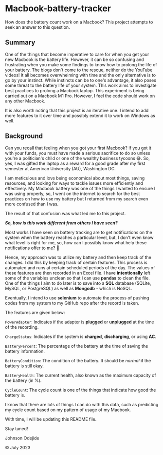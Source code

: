 # Macbook-battery-tracker
How does the battery count work on a Macbook? This project attempts to seek an answer to this question.

## Summary
One of the things that become imperative to care for when you get your new Macbook is the battery life. However, it can be so confusing and frustrating when you make some findings to know how to prolong the life of your battery. The blogs don't come to the rescue, neither do the YouTube videos! It all becomes overwhelming with time and the only alternative is to go by your instinct. While instincts can be to one's advantage, it also poses some threat to the battery life of your system.
This work aims to investigate best practices to prolong a Macbook laptop.
This experiment is being carried out on a Macbook M1 Pro. However, I feel the code should work on any other Macbook.

It is also worth noting that this project is an iterative one. I intend to add more features to it over time and possibly extend it to work on Windows as well.

## Background
Can you recall that feeling when you got your first Macbook? If you got it with your funds, you must have made a serious sacrifice to do so unless you're a politician's child or one of the wealthy business tycoons 😁. So, yes, I was gifted the laptop as a reward for a good grade after my first semester at American University (AU), Washington DC. 

I am meticulous and love being economical about most things, saving resources, and looking for ways to tackle issues more efficiently and effectively. My Macbook battery was one of the things I wanted to ensure I was using properly, so, I went on the internet to search for the best practices on how to use my battery but I returned from my search even more confused than I was.

The result of that confusion was what led me to this project.

**_So, how is this work different from others I have seen?_**

Most works I have seen on battery tracking are to get notifications on the system when the battery reaches a particular level, but, I don't even know what level is right for me, so, how can I possibly know what help these notifications offer to me? 🤔

Hence, my approach was to utilize my battery and then keep track of the changes. I did this by keeping track of certain features. This process is automated and runs at certain scheduled periods of the day. The values of these features are then recorded in an Excel file. I have **intentionally** left some of the variables unclean so that I can use **pandas** to clean the file. One of the things I aim to do later is to save into a **SQL** database (SQLite, MySQL, or PostgreSQL) as well as **Mongodb** - which is NoSQL.

Eventually, I intend to use **selenium** to automate the process of pushing codes from my system to my GitHub repo after the record is taken.

The features are given below:

`PowerAdapter`: Indicates if the adapter is **plugged** or **unplugged** at the time of the recording. 

`ChargeStatus`: Indicates if the system is **charged**, **discharging**, or using **AC**. 

`BatteryPercent`: The percentage of the battery at the time of saving the battery information.

`BatteryCondition`: The condition of the battery. It should be _normal_ if the battery is still okay. 

`BatteryHealth`: The current health, also known as the maximum capacity of the battery (in %).

`CycleCount`: The cycle count is one of the things that indicate how good the battery is. 

I know that there are lots of things I can do with this data, such as predicting my cycle count based on my pattern of usage of my Macbook.

With time, I will be updating this README file.

Stay tuned!

Johnson Odejide

&copy; July 2023
